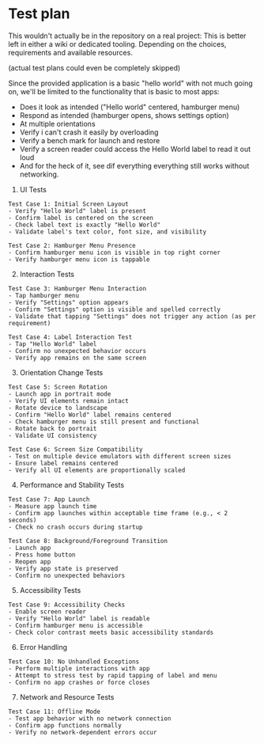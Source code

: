 # Test plan

This wouldn't actually be in the repository on a real project: This is better left in either a wiki or dedicated tooling. 
Depending on the choices, requirements and available resources.  

(actual test plans could even be completely skipped)

Since the provided application is a basic "hello world" with not much going on, we'll be limited to the functionality that is basic to most apps:
 * Does it look as intended ("Hello world" centered, hamburger menu)
 * Respond as intended (hamburger opens, shows settings option)
 * At multiple orientations
 * Verify i can't crash it easily by overloading
 * Verify a bench mark for launch and restore
 * Verify a screen reader could access the Hello World label to read it out loud
 * And for the heck of it, see dif everything everything still works without networking.

1. UI Tests
```
Test Case 1: Initial Screen Layout
- Verify "Hello World" label is present
- Confirm label is centered on the screen
- Check label text is exactly "Hello World"
- Validate label's text color, font size, and visibility

Test Case 2: Hamburger Menu Presence
- Confirm hamburger menu icon is visible in top right corner
- Verify hamburger menu icon is tappable
```

2. Interaction Tests
```
Test Case 3: Hamburger Menu Interaction
- Tap hamburger menu
- Verify "Settings" option appears
- Confirm "Settings" option is visible and spelled correctly
- Validate that tapping "Settings" does not trigger any action (as per requirement)

Test Case 4: Label Interaction Test
- Tap "Hello World" label
- Confirm no unexpected behavior occurs
- Verify app remains on the same screen
```

3. Orientation Change Tests
```
Test Case 5: Screen Rotation
- Launch app in portrait mode
- Verify UI elements remain intact
- Rotate device to landscape
- Confirm "Hello World" label remains centered
- Check hamburger menu is still present and functional
- Rotate back to portrait
- Validate UI consistency

Test Case 6: Screen Size Compatibility
- Test on multiple device emulators with different screen sizes
- Ensure label remains centered
- Verify all UI elements are proportionally scaled
```

4. Performance and Stability Tests
```
Test Case 7: App Launch
- Measure app launch time
- Confirm app launches within acceptable time frame (e.g., < 2 seconds)
- Check no crash occurs during startup

Test Case 8: Background/Foreground Transition
- Launch app
- Press home button
- Reopen app
- Verify app state is preserved
- Confirm no unexpected behaviors
```

5. Accessibility Tests
```
Test Case 9: Accessibility Checks
- Enable screen reader
- Verify "Hello World" label is readable
- Confirm hamburger menu is accessible
- Check color contrast meets basic accessibility standards
```

6. Error Handling
```
Test Case 10: No Unhandled Exceptions
- Perform multiple interactions with app
- Attempt to stress test by rapid tapping of label and menu
- Confirm no app crashes or force closes
```

7. Network and Resource Tests
```
Test Case 11: Offline Mode
- Test app behavior with no network connection
- Confirm app functions normally
- Verify no network-dependent errors occur
```